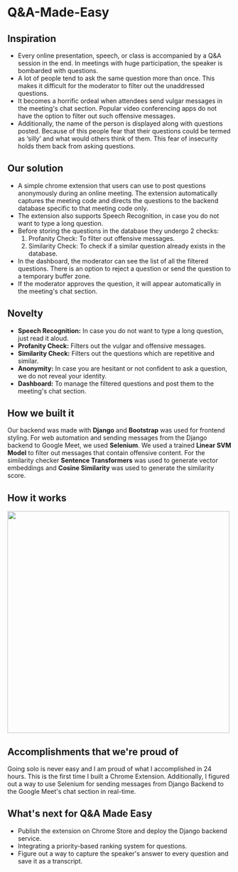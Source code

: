 # Q&A-Made-Easy

## Inspiration
- Every online presentation, speech, or class is accompanied by a Q&A session in the end. In meetings with huge participation, the speaker is bombarded with questions. 
- A lot of people tend to ask the same question more than once. This makes it difficult for the moderator to filter out the unaddressed questions.
- It becomes a horrific ordeal when attendees send vulgar messages in the meeting's chat section. Popular video conferencing apps do not have the option to filter out such offensive messages.
- Additionally, the name of the person is displayed along with questions posted. Because of this people fear that their questions could be termed as ‘silly’ and what would others think of them. This fear of insecurity holds them back from asking questions. 

## Our solution
- A simple chrome extension that users can use to post questions anonymously during an online meeting. The extension automatically captures the meeting code and directs the questions to the backend database specific to that meeting code only.
- The extension also supports Speech Recognition, in case you do not want to type a long question.
- Before storing the questions in the database they undergo 2 checks:
  1. Profanity Check: To filter out offensive messages. 
  2. Similarity Check: To check if a similar question already exists in the database. 
- In the dashboard, the moderator can see the list of all the filtered questions. There is an option to reject a question or send the question to a temporary buffer zone. 
- If the moderator approves the question, it will appear automatically in the meeting's chat section.

## Novelty
- **Speech Recognition:** In case you do not want to type a long question, just read it aloud. 
- **Profanity Check:** Filters out the vulgar and offensive messages. 
- **Similarity Check:** Filters out the questions which are repetitive and similar. 
- **Anonymity:** In case you are hesitant or not confident to ask a question, we do not reveal your identity.
- **Dashboard:** To manage the filtered questions and post them to the meeting's chat section.

## How we built it
Our backend was made with **Django** and **Bootstrap** was used for frontend styling. For web automation and sending messages from the Django backend to Google Meet, we used **Selenium**. We used a trained **Linear SVM Model** to filter out messages that contain offensive content. For the similarity checker **Sentence Transformers** was used to generate vector embeddings and **Cosine Similarity** was used to generate the similarity score.


## How it works
<img src="https://i.ibb.co/KVTF58b/UB-hacking-2.png" width="500">

## Accomplishments that we're proud of
Going solo is never easy and I am proud of what I accomplished in 24 hours. This is the first time I built a Chrome Extension. Additionally, I figured out a way to use Selenium for sending messages from Django Backend to the Google Meet's chat section in real-time. 

## What's next for Q&A Made Easy
- Publish the extension on Chrome Store and deploy the Django backend service.
- Integrating a priority-based ranking system for questions.
- Figure out a way to capture the speaker's answer to every question and save it as a transcript.
